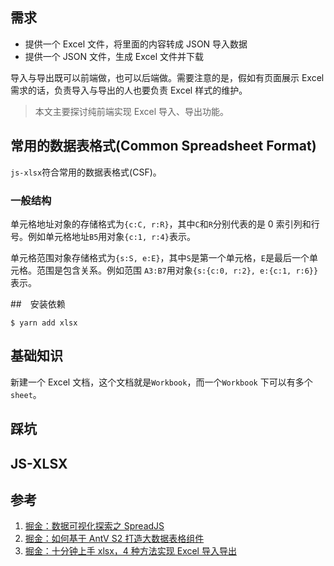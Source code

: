 ## 需求

- 提供一个 Excel 文件，将里面的内容转成 JSON 导入数据
- 提供一个 JSON 文件，生成 Excel 文件并下载

导入与导出既可以前端做，也可以后端做。需要注意的是，假如有页面展示 Excel 需求的话，负责导入与导出的人也要负责 Excel 样式的维护。

> 本文主要探讨纯前端实现 Excel 导入、导出功能。

## 常用的数据表格式(Common Spreadsheet Format)

`js-xlsx`符合常用的数据表格式(CSF)。

### 一般结构

单元格地址对象的存储格式为`{c:C, r:R}`，其中`C`和`R`分别代表的是 0 索引列和行号。例如单元格地址`B5`用对象`{c:1, r:4}`表示。

单元格范围对象存储格式为`{s:S, e:E}`，其中`S`是第一个单元格，`E`是最后一个单元格。范围是包含关系。例如范围 `A3:B7`用对象`{s:{c:0, r:2}, e:{c:1, r:6}}`表示。

##　安装依赖

```
$ yarn add xlsx
```

## 基础知识

新建一个 Excel 文档，这个文档就是`Workbook`，而一个`Workbook` 下可以有多个`sheet`。

## 踩坑

## JS-XLSX

## 参考

1. [掘金：数据可视化探索之 SpreadJS](https://juejin.cn/post/6955998176549535758)
2. [掘金：如何基于 AntV S2 打造大数据表格组件](https://juejin.cn/post/7072926133859123236)
3. [掘金：十分钟上手 xlsx，4 种方法实现 Excel 导入导出](https://juejin.cn/post/6998000575203770376#heading-6)
